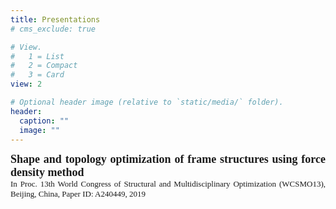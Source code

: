 ```yaml
---
title: Presentations
# cms_exclude: true

# View.
#   1 = List
#   2 = Compact
#   3 = Card
view: 2

# Optional header image (relative to `static/media/` folder).
header:
  caption: ""
  image: ""
---
```

<style>
  a:link {text-decoration: none;}
  a:visited {text-decoration: none;}
  a:hover {text-decoration: underline;}
  a:active {text-decoration: underline;}
</style>


<DIV align="justify">
<font size="4" face = "Times New Roman">
<b><a href="WCSMO13-0521.pdf" target="_blank">Shape and topology optimization of frame structures using force density method</a></b><br>
</font>  
<font size="2" face = "Times New Roman">
In Proc. 13th World Congress of Structural and Multidisciplinary Optimization (WCSMO13), Beijing, China, Paper ID: A240449, 2019
</font><br> 
<br> 

</DIV>